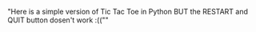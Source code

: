 "Here is a simple version of Tic Tac Toe in Python BUT the RESTART and QUIT button dosen't work :(("" 


